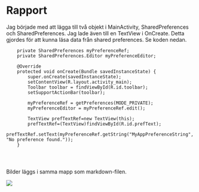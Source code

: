 
# Rapport

Jag började med att lägga till två objekt i MainActivity, SharedPreferences och SharedPreferences.
Jag lade även till en TextView i OnCreate. Detta gjordes för att kunna läsa data från shared 
preferences. Se koden nedan.

```
    private SharedPreferences myPreferenceRef;
    private SharedPreferences.Editor myPreferenceEditor;

    @Override
    protected void onCreate(Bundle savedInstanceState) {
        super.onCreate(savedInstanceState);
        setContentView(R.layout.activity_main);
        Toolbar toolbar = findViewById(R.id.toolbar);
        setSupportActionBar(toolbar);

        myPreferenceRef = getPreferences(MODE_PRIVATE);
        myPreferenceEditor = myPreferenceRef.edit();

        TextView prefTextRef=new TextView(this);
        prefTextRef=(TextView)findViewById(R.id.prefText);
        prefTextRef.setText(myPreferenceRef.getString("MyAppPreferenceString", "No preference found."));
    }
```

```
```

```
```

```
```

Bilder läggs i samma mapp som markdown-filen.

![](android.png)
